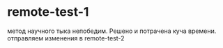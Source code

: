 # remote-test-1
метод научного тыка непобедим. Решено и потрачена куча времени.
отправляем изменения в remote-test-2